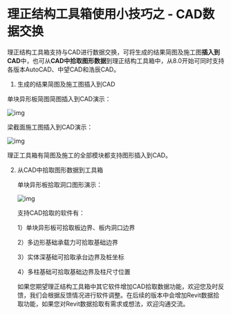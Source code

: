 # 理正结构工具箱使用小技巧之 - CAD数据交换



   理正结构工具箱支持与CAD进行数据交换，可将生成的结果简图及施工图**插入到CAD**中，也可从**CAD中拾取图形数据**到理正结构工具箱中，从8.0开始可同时支持各版本AutoCAD、中望CAD和浩辰CAD。



1.  生成的结果简图及施工图插入到CAD

   单块异形板简图简图插入到CAD演示：

   ![img](https://mmbiz.qpic.cn/mmbiz_gif/N8B4oIkialfwd0bbicDwCvOcvxicVIMo6cFpYkF0pQg6YEB7PQ9UiadSRfESiaibkGHibdgT4lFE3H6N4kDBV62XNIcGw/640?wx_fmt=gif)

   

   梁截面施工图插入到CAD演示：

   ![img](https://mmbiz.qpic.cn/mmbiz_gif/N8B4oIkialfwd0bbicDwCvOcvxicVIMo6cFyjxqzBo7qjYcdIXgpBcIiaSZT0jkC5PcAFoxHaU73iaaFrKv0yOZuHXA/640?wx_fmt=gif)

   

   理正工具箱有简图及施工的全部模块都支持图形插入到CAD。

   

2. 从CAD中拾取图形数据到工具箱

   单块异形板拾取洞口图形演示：

   ![img](https://mmbiz.qpic.cn/mmbiz_gif/N8B4oIkialfwd0bbicDwCvOcvxicVIMo6cFCJyqMOB15z1GUY0SyStrVAJJuFr8ehUTLiaoml5SRs9w6VVb1SibFHeA/640?wx_fmt=gif)

   

   支持CAD拾取的软件有：

   1）单块异形板可拾取板边界、板内洞口边界

   2）多边形基础承载力可拾取基础边界

   3）实体深基础可拾取承台边界及桩坐标

   4）多柱基础可拾取基础边界及柱尺寸位置

   

   如果您期望理正结构工具箱中其它软件增加CAD拾取数据功能，欢迎您及时反馈，我们会根据反馈情况进行软件调整。在后续的版本中会增加Revit数据拾取功能，如果您对Revit数据拾取有需求或想法，欢迎沟通交流。